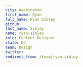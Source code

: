 ```yaml
---
city: Washington
first_name: Ryan
full_name: Ryan Sibley
github: 
last_name: Sibley
name: ryan-sibley
role: Content Designer
state: DC
team: Design
twitter: 
redirect_from: /team/ryan-sibley
---
```

